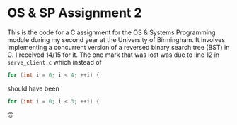 # OS & SP Assignment 2
This is the code for a C assignment for the OS & Systems Programming module during my second year at the University of Birmingham. It involves implementing a concurrent version of a reversed binary search tree (BST) in C. I received 14/15 for it. The one mark that was lost was due to line 12 in ```serve_client.c``` which instead of

```c
for (int i = 0; i < 4; ++i) { 
```

should have been

```c
for (int i = 0; i < 3; ++i) { 
```

🙃

